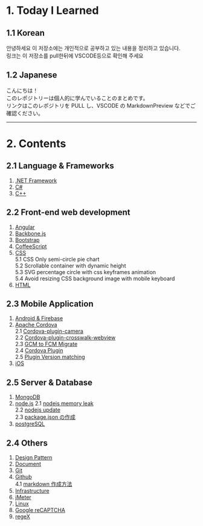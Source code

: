 # 1. Today I Learned

## 1.1 Korean

안녕하세요
이 저장소에는 개인적으로 공부하고 있는 내용을 정리하고 있습니다.  
링크는 이 저장소를 pull한뒤에 VSCODE등으로 확인해 주세요

## 1.2 Japanese

こんにちは！  
このレポジトリーは個人的に学んでいることのまとめです。  
リンクはこのレポジトリを PULL し、VSCODE の MarkdownPreview などでご確認ください。

---

# 2. Contents

## 2.1 Language & Frameworks

1. [.NET Framework](.net\readme.md)
2. [C#](C#\readme.md)
3. [C++](C++\readme.md)

## 2.2 Front-end web development

1. [Angular](angular\readme.md)
2. [Backbone.js](backbone.js\readme.md)
3. [Bootstrap](bootstrap\readmd.md)
4. [CoffeeScript](coffeescript\readme.md)
5. [CSS](CSS\readme.md)  
   5.1 CSS Only semi-circle pie chart  
   5.2 Scrollable container with dynamic height  
   5.3 SVG percentage circle with css keyframes animation  
   5.4 Avoid resizing CSS background image with mobile keyboard
6. [HTML](html\readme.md)

## 2.3 Mobile Application

1. [Android & Firebase](android\readme.md)
2. [Apache Cordova](cordova\readme.md)  
   2.1 [Cordova-plugin-camera](cordova\cordova-plugin-camera.md)  
   2.2 [Cordova-plugin-crosswalk-webview](cordova\cordova-plugin-crosswalk-webview.md)  
   2.3 [GCM to FCM Migrate](cordova\GCM_to_FCM.md)  
   2.4 [Cordova Plugin](cordova\plugin.md)  
   2.5 [Plugin Version matching](cordova\versioncheck.md)
3. [iOS](ios\readme.md)

## 2.5 Server & Database

1. [MongoDB](mongodb\readme.md)
2. [node.js](node.js)
   2.1 [nodejs memory leak](node.js\nodejs_memory_leak.md)  
   2.2 [nodejs update](node.js\nodejs_update.md)  
   2.3 [package.json の作成](node.js\package.jsonの作成.md)
3. [postgreSQL](postgreSQL\readme.md)

## 2.4 Others

1. [Design Pattern](Designpattern)
2. [Document](document\readme.md)
3. [Git](git\readme.md)
4. [Github](github\readme.md)  
   4.1 [markdown 作成方法](github\markdown作成方法.md)
5. [Infrastructure](infrastructure\readme.md)
6. [jMeter](jmeter\readme.md)
7. [Linux](linux\readme.md)
8. [Google reCAPTCHA](reCAPTCHA\readme.md)
9. [regeX](regex\readme.md)